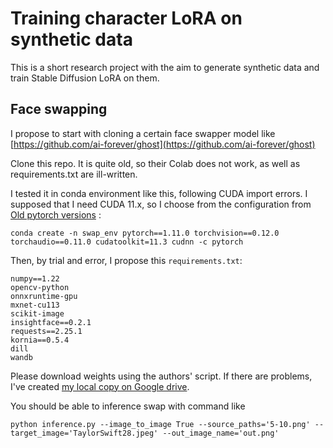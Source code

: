 # Training character LoRA on synthetic data

This is a short research project with the aim to generate synthetic data and train Stable Diffusion LoRA on them.


## Face swapping

I propose to start with cloning a certain face swapper model like [https://github.com/ai-forever/ghost](https://github.com/ai-forever/ghost)

Clone this repo. It is quite old, so their Colab does not work, as well as requirements.txt are ill-written.

I tested it in conda environment like this, following CUDA import errors. I supposed that I need CUDA 11.x, so I choose from the configuration from [Old pytorch versions](https://pytorch.org/get-started/previous-versions/) :

```
conda create -n swap_env pytorch==1.11.0 torchvision==0.12.0 torchaudio==0.11.0 cudatoolkit=11.3 cudnn -c pytorch
```
Then, by trial and error, I propose this `requirements.txt`:

```
numpy==1.22
opencv-python
onnxruntime-gpu
mxnet-cu113
scikit-image
insightface==0.2.1
requests==2.25.1
kornia==0.5.4
dill
wandb
```

Please download weights using the authors' script. If there are problems, I've created [my local copy on Google drive](https://drive.google.com/drive/folders/1e2MXrnsdRoLMVVB0bf8Oq9e3kpS5KMQP?usp=sharing).




You should be able to inference swap with command like

```
python inference.py --image_to_image True --source_paths='5-10.png' --target_image='TaylorSwift28.jpeg' --out_image_name='out.png'
```


